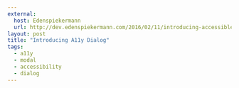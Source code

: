 ```yaml
---
external:
  host: Edenspiekermann
  url: http://dev.edenspiekermann.com/2016/02/11/introducing-accessible-modal-dialog/
layout: post
title: "Introducing A11y Dialog"
tags: 
  - a11y
  - modal
  - accessibility
  - dialog
---
```

